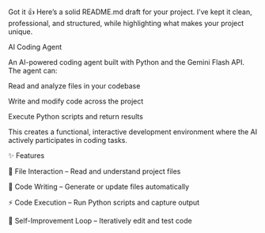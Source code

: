Got it 👍 Here’s a solid README.md draft for your project. I’ve kept it clean, professional, and structured, while highlighting what makes your project unique.

AI Coding Agent

An AI-powered coding agent built with Python and the Gemini Flash API. The agent can:

Read and analyze files in your codebase

Write and modify code across the project

Execute Python scripts and return results

This creates a functional, interactive development environment where the AI actively participates in coding tasks.

✨ Features

🔎 File Interaction – Read and understand project files

📝 Code Writing – Generate or update files automatically

⚡ Code Execution – Run Python scripts and capture output

🔄 Self-Improvement Loop – Iteratively edit and test code